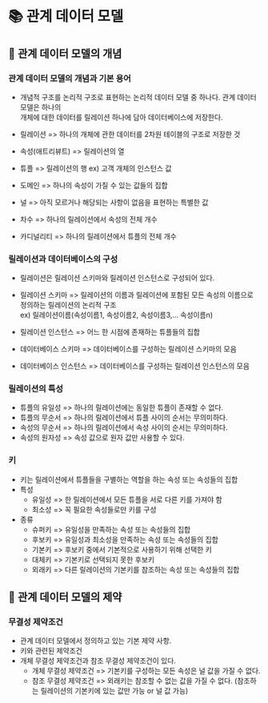 
# 📚 관계 데이터 모델

## 📌 관계 데이터 모델의 개념

### 관계 데이터 모델의 개념과 기본 용어

- 개념적 구조를 논리적 구조로 표현하는 논리적 데이터 모델 중 하나다. 관계 데이터 모델은 하나의  
개체에 대한 데이터를 릴레이션 하나에 담아 데이터베이스에 저장한다.

- 릴레이션 => 하나의 개체에 관한 데이터를 2차원 테이블의 구조로 저장한 것
- 속성(애트리뷰트) => 릴레이션의 열
- 튜플 => 릴레이션의 행                            ex) 고객 개체의 인스턴스 값
- 도메인 => 하나의 속성이 가질 수 있는 값들의 집합
- 널 => 아직 모르거나 해당되는 사항이 없음을 표현하는 특별한 값
- 차수 => 하나의 릴레이션에서 속성의 전체 개수
- 카디널리티 => 하나의 릴레이션에서 튜플의 전체 개수

### 릴레이션과 데이터베이스의 구성

- 릴레이션은 릴레이션 스키마와 릴레이션 인스턴스로 구성되어 있다.

- 릴레이션 스키마 => 릴레이션의 이름과 릴레이션에 포함된 모든 속성의 이름으로 정의하는 릴레이션의 논리적 구조  
ex) 릴레이션이름(속성이름1, 속성이름2, 속성이름3,... 속성이름n)
- 릴레이션 인스턴스 => 어느 한 시점에 존재하는 튜플들의 집합

- 데이터베이스 스키마 => 데이터베이스를 구성하는 릴레이션 스키마의 모음
- 데이터베이스 인스턴스 => 데이터베이스를 구성하는 릴레이션 인스턴스의 모음

### 릴레이션의 특성

- 튜플의 유일성 => 하나의 릴레이션에는 동일한 튜플이 존재할 수 없다.
- 튜플의 무순서 => 하나의 릴레이션에서 튜플 사이의 순서는 무의미하다.
- 속성의 무순서 => 하나의 릴레이션에서 속성 사이의 순서는 무의미하다.
- 속성의 원자성 => 속성 값으로 원자 값만 사용할 수 있다.

### 키

- 키는 릴레이션에서 튜플들을 구별하는 역할을 하는 속성 또는 속성들의 집합
- 특성
    - 유일성 => 한 릴레이션에서 모든 튜플을 서로 다른 키를 가져야 함
    - 최소성 => 꼭 필요한 속성들로만 키를 구성
- 종류
    - 슈퍼키 => 유일성을 만족하는 속성 또는 속성들의 집합
    - 후보키 => 유일성과 최소성을 만족하는 속성 또는 속성들의 집합
    - 기본키 => 후보키 중에서 기본적으로 사용하기 위해 선택한 키
    - 대체키 => 기본키로 선택되지 못한 후보키
    - 외래키 => 다른 릴레이션의 기본키를 참조하는 속성 또는 속성들의 집합


## 📌 관계 데이터 모델의 제약

### 무결성 제약조건

- 관계 데이터 모델에서 정의하고 있는 기본 제약 사항. 
- 키와 관련된 제약조건
- 개체 무결성 제약조건과 참조 무결성 제약조건이 있다.
    - 개체 무결성 제약조건 => 기본키를 구성하는 모든 속성은 널 값을 가질 수 없다.
    - 참조 무결성 제약조건 => 외래키는 참조할 수 없는 값을 가질 수 없다. (참조하는 릴레이션의 기본키에 있는 값만 가능 or 널 값 가능)

